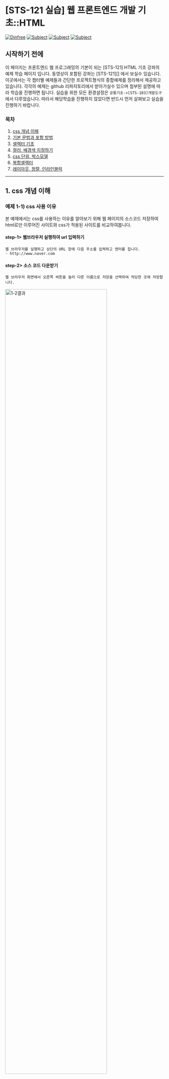 
# [STS-121 실습] 웹 프론트엔드 개발 기초::HTML

[![Dinfree][din-badge]][din-url]
[![Subject][html-badge]][din-url]
[![Subject][css-badge]][din-url]
[![Subject][js-badge]][din-url]

## 시작하기 전에
이 페이지는 프론트엔드 웹 프로그래밍의 기본이 되는 [STS-121] HTML 기초 강좌의 예제 학습 페이지 입니다. 동영상이 포함된 강좌는 [STS-121][] 에서 보실수 있습니다. 이곳에서는 각 챕터별 예제들과 간단한 프로젝트형식의 종합예제를 정리해서 제공하고 있습니다. 각각의 예제는 github 리파지토리에서 받아가실수 있으며 첨부된 설명에 따라 학습을 진행하면 됩니다. 실습을 위한 모든 환경설정은 `공통기초->[STS-103]개발도구` 에서 다루었습니다. 따라서 해당학습을 진행하지 않았다면 반드시 먼저 살펴보고 실습을 진행하기 바랍니다.

### 목차
1. [css 개념 이해](#index1)
2. [기본 문법과 포함 방법](#index2)
3. [셀렉터 기초](#index3)
4. [컬러, 배경색 지정하기](#index4)
5. [css 단위, 박스모델](#index5)
6. [복합셀렉터](#index6)
7. [레이아웃, 정렬, 인라인블럭](#index7)

--- 
<a id="index1"></a>
## 1. css 개념 이해
### 예제 1-1) css 사용 이유
본 예제에서는 css를 사용하는 이유를 알아보기 위해 웹 페이지의 소스코드 저장하여 html로만 이루어진 사이트와 css가 적용된 사이트를 비교하여봅니다.

#### step-1> 웹브라우저 실행하여 url 입력하기
```
웹 브라우저를 실행하고 상단의 URL 창에 다음 주소를 입력하고 엔터를 칩니다.
- http://www.naver.com
```
#### step-2> 소스 코드 다운받기
```
웹 브라우저 화면에서 오른쪽 버튼을 눌러 다른 이름으로 저장을 선택하여 적당한 곳에 저장합니다.
```

<img alt="1-2결과" src="img/css_1-1.gif" width="80%">


#### step-3> 파일 열기
```
저장을 한 폴더에 가서 확인을 해보면 NAVER_files과 NAVER.html 두 개의 파일이 저장되어 있습니다. 
이 중 NAVER_files을 삭제한 뒤, NAVER.html 파일을 실행시킵니다.
```

#### step-4> 결과 확인
html로만 이루어진 NAVER화면과 CSS가 적용되어 있던 기존 NAVER화면을 비교해봅시다.

<img alt="1-1결과" src="img/css_1-2.gif" width="80%">

<a id="index2"></a>
## 2. 기본 문법과 포함 방법
### 예제 2-1) css 기본 문법
본 예제에서는 css의 기본적인 문법을 알아보고, html 파일에 적용시켜 스타일을 변경해봅니다.

#### step-1> 예제 파일 생성 (css_2-1.html)
앞서 진행하였던 html 예제들 중, 2-1.html 파일을 복사하여 css_2-1.html 파일을 생성합니다.

#### step-2> css 소스 코드 작성
다음과 같이 css 코드를 작성합니다. css를 html파일 안에 포함시키기 위해 `<head>`태그 안에 `<style>`태그를 넣어주고 그 안에 아래와 같이 코드를 작성하여 `<h2>`태그의 색깔을 파랑색으로 변경해봅니다. blue가 아닌, 원하는 다른 색으로 넣어주어도 무방합니다.

```html
<head>
    <style>
        h2 {color: blue;}
    </style>
</head>
```


#### step-3> 실행결과 확인
브라우저에서 실행결과를 확인 합니다.

<img alt="1-1결과" src="img/css_1-3.png" width="80%">


### 예제 2-2) css 포함 방법
본 예제에서는 css를 포함하는 3가지 방법에대해 알아봅니다.

#### step-1> 소스 코드 작성 (css_2-2.html)
css_2-2.html 파일을 생성하고 다음과 같이 소스코드를 작성하여 스타일을 적용 할 문서를 생성합니다.

```html
<!doctype html>
<html>
    <head>
        <title>css_2-2.html</title>
    </head>
    <body>
        <h2>Inline stylesheet</h2>
        <hr>
        <h2>Embedded stylesheet</h2>
        <hr>
        <h2>External stylesheet</h2>                                 
    </body>
</html>
```

#### step-2> 인라인 스타일
인라인 스타일 방식으로 css를 적용시키기위해, 위에서 작성한 css_2-2.html의 코드를 아래처럼 수정합니다.

```html
<h2 style="color: fuchsia">Inline stylesheet</h2>
```


#### step-3> 실행결과 확인
브라우저에서 실행결과를 확인 합니다. 

<img alt="1-1결과" src="img/css_1-4.png" width="80%">


#### step-4> 내부 스타일시트
내부 스타일시트 방식으로 css를 적용시키기위해 css_2-2.html의 코드를 아래처럼 수정합니다.

```html
<head>
    <style>
        h2 {
            color: darkorange;
        }
    </style>
</head>
```


#### step-5> 실행결과 확인
브라우저에서 실행결과를 확인 합니다. 

<img alt="1-1결과" src="img/css_1-5.png" width="80%">

#### step-6> css 코드 작성 (css_2-2.css)
외부 스타일시트 방식으로 포함을 시킬 css파일을 만들기위해, css_2-2.css파일을 생성하고 다음과 같이 코드를 작성합니다.

```css
h2 {
    color: red;
}
```

#### step-7> 외부 스타일시트
css_2-2.css파일을 외부 스타일시트 방식으로 html 파일에 포함시키기 위해 css_2-2.html의 코드를 아래처럼 수정합니다.

```html
<head>
    <style>
        h2 {
            color: darkorange;
        }
    </style> 
    <link rel="stylesheet" type="text/css" href="css_2-2.css">
</head>
```
#### step-8> 실행결과 확인
브라우저에서 실행결과를 확인 합니다. 

<img alt="1-1결과" src="img/css_1-6.png" width="80%">


<a id="index3"></a>
## 3. 셀렉터 기초
### 예제 3-1) 셀렉터
본 예제에서는 기본적인 셀렉터에 대해 알아봅니다. 

#### step-1> 소스 코드 작성 (css_3-1.html)
css_3-1.css파일을 생성하고 id와 class를 이용하여 셀렉터를 사용하기위해 다음과 같이 코드를 작성합니다.

```html
<!doctype html>
<html>
    <head>
        <title>css_3-1.html</title>
        <style>
            h2 {
                color: darkorange;
            }
            .blue_text{
                color: blue;
            }
            #red_text{
                color: red;
            }
        </style>
        
    </head>
    <body>
        <h2>Embedded stylesheet</h2>   
        <hr> 
        <h2 class="blue_text">Embedded stylesheet - class</h2>                
        <HR>
        <h2 id="red_text">EEmbedded stylesheet - id</h2>                               
    </body>
</html>
```
#### step-2> 실행결과 확인
브라우저에서 실행결과를 확인 합니다. 

<img alt="1-1결과" src="img/css_3-1.png" width="80%">

<a id="index4"></a>
## 4. 컬러, 배경색 지정하기
### 예제 4-1) 색상과 배경색 설정하기
본 예제에서는 css에서 색상을 색상이름, HEX(#)코드, RGB코드로 나타내는 방식을 알아봅니다. 이를 통해 글자의 색과 배경색을 변경해봅니다.

#### step-1> 소스 코드 작성 (css_4-1.html)
css_3-1.css파일을 생성하고 빨간색을 색상이름, HEX코드, RGB코드의 각 방식으로 적용시키기위해 다음과 같이 코드를 작성합니다.

```html
<!doctype html>
<html>
    <head>
        <title>css_4-1.html</title>
        <style>
            #text1{
                color: red;
            }
            #text2{
                color: #FF0000;
            }
            #text3{
                color: rgb(255,0,0);
            }
        </style>
        
    </head>
    <body>
        <h2 id="text1">Color Name</h2>   
        <hr> 
        <h2 id="text2">HEX(#)</h2>                
        <HR>
        <h2 id="text3">RGB</h2>                               
    </body>
</html>
```
#### step-2> 실행결과 확인
브라우저에서 실행결과를 확인 합니다. 

<img alt="1-1결과" src="img/css_4-1.png" width="80%">

#### step-3> 소스 코드 수정 
배경색을 지정하기 위해 css_4-1.html의 코드를 아래처럼 수정합니다.


```html
<style>
    #text1{
        color: red;
        background-color: black;
    }
    #text2{
        color: #FF0000;
        background-color: #000000
    }
    #text3{
        color: rgb(255,0,0);
        background-color: rgb(0,0,0)
    }
</style>
```
#### step-4> 실행결과 확인
브라우저에서 실행결과를 확인 합니다. 

<img alt="1-1결과" src="img/css_4-2.png" width="80%">





[din-badge]:https://img.shields.io/badge/dinfree-edu-orange.svg
[din-url]:https://github.com/dinfree
[css-badge]:https://img.shields.io/badge/frontend-css-ff69b4.svg
[html-badge]:https://img.shields.io/badge/frontend-html-brightgreen.svg
[js-badge]:https://img.shields.io/badge/frontend-javascript-red.svg
